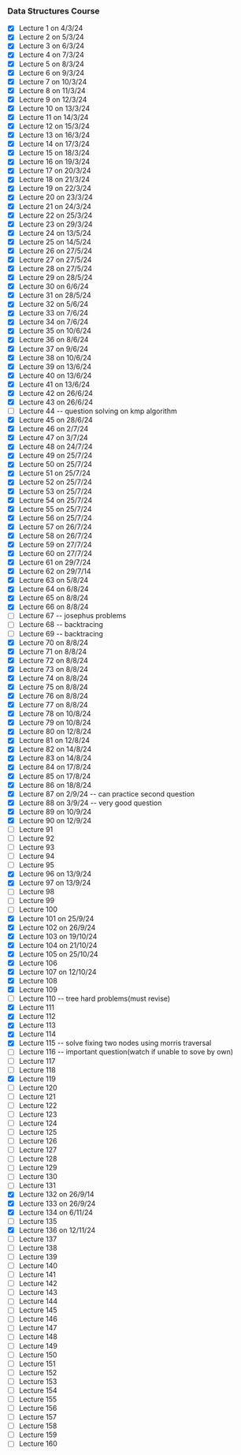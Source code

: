 ### Data Structures Course

- [x] Lecture 1 on 4/3/24
- [x] Lecture 2 on 5/3/24
- [x] Lecture 3 on 6/3/24
- [x] Lecture 4 on 7/3/24
- [x] Lecture 5 on 8/3/24
- [x] Lecture 6 on 9/3/24
- [x] Lecture 7 on 10/3/24
- [x] Lecture 8 on 11/3/24
- [x] Lecture 9 on 12/3/24
- [x] Lecture 10 on 13/3/24
- [x] Lecture 11 on 14/3/24
- [x] Lecture 12 on 15/3/24
- [x] Lecture 13 on 16/3/24
- [x] Lecture 14 on 17/3/24
- [x] Lecture 15 on 18/3/24
- [x] Lecture 16 on 19/3/24
- [x] Lecture 17 on 20/3/24
- [x] Lecture 18 on 21/3/24
- [x] Lecture 19 on 22/3/24
- [x] Lecture 20 on 23/3/24
- [x] Lecture 21 on 24/3/24
- [x] Lecture 22 on 25/3/24
- [x] Lecture 23 on 29/3/24
- [x] Lecture 24 on 13/5/24
- [x] Lecture 25 on 14/5/24
- [x] Lecture 26 on 27/5/24
- [x] Lecture 27 on 27/5/24
- [x] Lecture 28 on 27/5/24
- [x] Lecture 29 on 28/5/24
- [x] Lecture 30 on 6/6/24
- [x] Lecture 31 on 28/5/24
- [x] Lecture 32 on 5/6/24
- [x] Lecture 33 on 7/6/24
- [x] Lecture 34 on 7/6/24
- [x] Lecture 35 on 10/6/24
- [x] Lecture 36 on 8/6/24
- [x] Lecture 37 on 9/6/24
- [x] Lecture 38 on 10/6/24
- [x] Lecture 39 on 13/6/24
- [x] Lecture 40 on 13/6/24
- [x] Lecture 41 on 13/6/24
- [x] Lecture 42 on 26/6/24
- [x] Lecture 43 on 26/6/24
- [ ] Lecture 44 -- question solving on kmp algorithm
- [x] Lecture 45 on 28/6/24
- [x] Lecture 46 on 2/7/24
- [x] Lecture 47 on 3/7/24
- [x] Lecture 48 on 24/7/24
- [x] Lecture 49 on 25/7/24
- [x] Lecture 50 on 25/7/24
- [x] Lecture 51 on 25/7/24
- [x] Lecture 52 on 25/7/24
- [x] Lecture 53 on 25/7/24
- [x] Lecture 54 on 25/7/24
- [x] Lecture 55 on 25/7/24
- [x] Lecture 56 on 25/7/24
- [x] Lecture 57 on 26/7/24
- [x] Lecture 58 on 26/7/24
- [x] Lecture 59 on 27/7/24
- [x] Lecture 60 on 27/7/24
- [x] Lecture 61 on 29/7/24
- [x] Lecture 62 on 29/7/14
- [x] Lecture 63 on 5/8/24
- [x] Lecture 64 on 6/8/24
- [x] Lecture 65 on 8/8/24
- [x] Lecture 66 on 8/8/24
- [ ] Lecture 67 -- josephus problems
- [ ] Lecture 68 -- backtracing
- [ ] Lecture 69 -- backtracing
- [x] Lecture 70 on 8/8/24
- [x] Lecture 71 on 8/8/24
- [x] Lecture 72 on 8/8/24
- [x] Lecture 73 on 8/8/24
- [x] Lecture 74 on 8/8/24
- [x] Lecture 75 on 8/8/24
- [x] Lecture 76 on 8/8/24
- [x] Lecture 77 on 8/8/24
- [x] Lecture 78 on 10/8/24
- [x] Lecture 79 on 10/8/24
- [x] Lecture 80 on 12/8/24
- [x] Lecture 81 on 12/8/24
- [x] Lecture 82 on 14/8/24
- [x] Lecture 83 on 14/8/24
- [x] Lecture 84 on 17/8/24
- [x] Lecture 85 on 17/8/24
- [x] Lecture 86 on 18/8/24
- [x] Lecture 87 on 2/9/24 -- can practice second question
- [x] Lecture 88 on 3/9/24 --  very good question 
- [x] Lecture 89 on 10/9/24
- [x] Lecture 90 on 12/9/24
- [ ] Lecture 91
- [ ] Lecture 92
- [ ] Lecture 93
- [ ] Lecture 94
- [ ] Lecture 95
- [x] Lecture 96 on 13/9/24
- [x] Lecture 97 on 13/9/24
- [ ] Lecture 98
- [ ] Lecture 99
- [ ] Lecture 100
- [x] Lecture 101 on 25/9/24
- [x] Lecture 102 on 26/9/24
- [x] Lecture 103 on 19/10/24
- [x] Lecture 104 on 21/10/24
- [x] Lecture 105 on 25/10/24
- [x] Lecture 106
- [x] Lecture 107 on 12/10/24
- [x] Lecture 108
- [x] Lecture 109
- [ ] Lecture 110 -- tree hard problems(must revise)
- [x] Lecture 111
- [x] Lecture 112
- [x] Lecture 113
- [x] Lecture 114
- [x] Lecture 115 -- solve fixing two nodes using morris traversal
- [ ] Lecture 116 -- important question(watch if unable to sove by own)
- [ ] Lecture 117
- [ ] Lecture 118
- [x] Lecture 119
- [ ] Lecture 120
- [ ] Lecture 121
- [ ] Lecture 122
- [ ] Lecture 123
- [ ] Lecture 124
- [ ] Lecture 125
- [ ] Lecture 126
- [ ] Lecture 127
- [ ] Lecture 128
- [ ] Lecture 129
- [ ] Lecture 130
- [ ] Lecture 131
- [x] Lecture 132 on 26/9/14
- [x] Lecture 133 on 26/9/24
- [x] Lecture 134 on 6/11/24
- [ ] Lecture 135
- [x] Lecture 136 on 12/11/24
- [ ] Lecture 137
- [ ] Lecture 138
- [ ] Lecture 139
- [ ] Lecture 140
- [ ] Lecture 141
- [ ] Lecture 142
- [ ] Lecture 143
- [ ] Lecture 144
- [ ] Lecture 145
- [ ] Lecture 146
- [ ] Lecture 147
- [ ] Lecture 148
- [ ] Lecture 149
- [ ] Lecture 150
- [ ] Lecture 151
- [ ] Lecture 152
- [ ] Lecture 153
- [ ] Lecture 154
- [ ] Lecture 155
- [ ] Lecture 156
- [ ] Lecture 157
- [ ] Lecture 158
- [ ] Lecture 159
- [ ] Lecture 160
